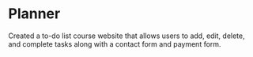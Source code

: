 # Planner
Created a to-do list course website that allows users to add, edit, delete, and complete tasks along with a contact form and payment form.

